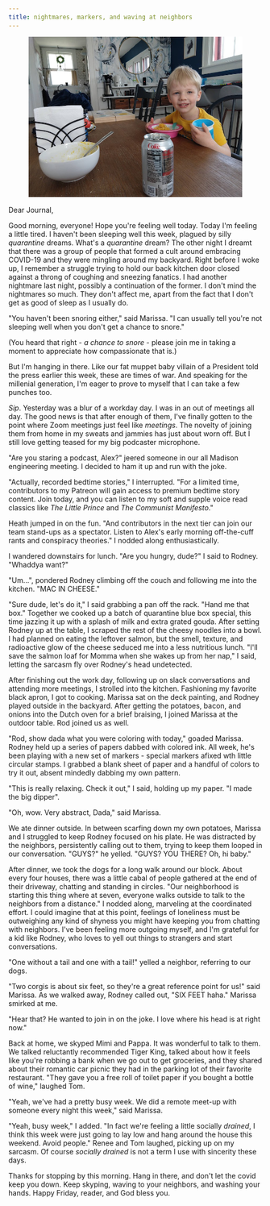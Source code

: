```yaml
---
title: nightmares, markers, and waving at neighbors
---
```


<figure>
  <a href="/images/banners/2020-04-03.jpg">
    <img alt="banner" src="/images/banners/2020-04-03.jpg"/>
  </a>
</figure>

Dear Journal,

Good morning, everyone!  Hope you're feeling well today.  Today I'm
feeling a little tired.  I haven't been sleeping well this week,
plagued by silly _quarantine_ dreams.  What's a _quarantine_ dream?
The other night I dreamt that there was a group of people that formed
a cult around embracing COVID-19 and they were mingling around my
backyard.  Right before I woke up, I remember a struggle trying to
hold our back kitchen door closed against a throng of coughing and
sneezing fanatics.  I had another nightmare last night, possibly a
continuation of the former.  I don't mind the nightmares so much.
They don't affect me, apart from the fact that I don't get as good of
sleep as I usually do.

"You haven't been snoring either," said Marissa.  "I can usually tell
you're not sleeping well when you don't get a chance to snore."

(You heard that right - _a chance to snore_ - please join me in taking
a moment to appreciate how compassionate that is.)

But I'm hanging in there.  Like our fat muppet baby villain of a
President told the press earlier this week, these are times of war.
And speaking for the millenial generation, I'm eager to prove to
myself that I can take a few punches too.

_Sip_.  Yesterday was a blur of a workday day.  I was in an out of
meetings all day.  The good news is that after enough of them, I've
finally gotten to the point where Zoom meetings just feel like
_meetings_.  The novelty of joining them from home in my sweats and
jammies has just about worn off.  But I still love getting teased for
my big podcaster microphone.

"Are you staring a podcast, Alex?" jeered someone in our all Madison
engineering meeting.  I decided to ham it up and run with the joke.

"Actually, recorded bedtime stories," I interrupted.  "For a limited
time, contributors to my Patreon will gain access to premium bedtime
story content.  Join today, and you can listen to my soft and supple
voice read classics like _The Little Prince_ and _The Communist
Manifesto_."

Heath jumped in on the fun.  "And contributors in the next tier can
join our team stand-ups as a spectator.  Listen to Alex's early
morning off-the-cuff rants and conspiracy theories."  I nodded along
enthusiastically.

I wandered downstairs for lunch.  "Are you hungry, dude?" I said to
Rodney.  "Whaddya want?"

"Um...", pondered Rodney climbing off the couch and following me into
the kitchen.  "MAC IN CHEESE."

"Sure dude, let's do it," I said grabbing a pan off the rack.  "Hand
me that box."  Together we cooked up a batch of quarantine blue box
special, this time jazzing it up with a splash of milk and extra
grated gouda.  After setting Rodney up at the table, I scraped the
rest of the cheesy noodles into a bowl.  I had planned on eating the
leftover salmon, but the smell, texture, and radioactive glow of the
cheese seduced me into a less nutritious lunch.  "I'll save the salmon
loaf for Momma when she wakes up from her nap," I said, letting the
sarcasm fly over Rodney's head undetected.

After finishing out the work day, following up on slack conversations
and attending more meetings, I strolled into the kitchen.  Fashioning
my favorite black apron, I got to cooking.  Marissa sat on the deck
painting, and Rodney played outside in the backyard.  After getting
the potatoes, bacon, and onions into the Dutch oven for a brief
braising, I joined Marissa at the outdoor table.  Rod joined us as
well.

"Rod, show dada what you were coloring with today," goaded Marissa.
Rodney held up a series of papers dabbed with colored ink.  All week,
he's been playing with a new set of markers - special markers afixed
wth little circular stamps.  I grabbed a blank sheet of paper and a
handful of colors to try it out, absent mindedly dabbing my own
pattern.

"This is really relaxing.  Check it out," I said, holding up my paper.
"I made the big dipper".

"Oh, wow.  Very abstract, Dada," said Marissa.

We ate dinner outside.  In between scarfing down my own potatoes,
Marissa and I struggled to keep Rodney focused on his plate.  He was
distracted by the neighbors, persistently calling out to them, trying
to keep them looped in our conversation.  "GUYS?" he yelled.  "GUYS?
YOU THERE?  Oh, hi baby."

After dinner, we took the dogs for a long walk around our block.
About every four houses, there was a little cabal of people gathered
at the end of their driveway, chatting and standing in circles.  "Our
neighborhood is starting this thing where at seven, everyone walks
outside to talk to the neighbors from a distance."  I nodded along,
marveling at the coordinated effort.  I could imagine that at this
point, feelings of loneliness must be outweighing any kind of shyness
you might have keeping you from chatting with neighbors.  I've been
feeling more outgoing myself, and I'm grateful for a kid like Rodney,
who loves to yell out things to strangers and start conversations.

"One without a tail and one with a tail!" yelled a neighbor, referring
to our dogs.

"Two corgis is about six feet, so they're a great reference point for
us!" said Marissa.  As we walked away, Rodney called out, "SIX FEET
haha."  Marissa smirked at me.

"Hear that?  He wanted to join in on the joke.  I love where his head
is at right now."

Back at home, we skyped Mimi and Pappa.  It was wonderful to talk to
them.  We talked reluctantly recommended Tiger King, talked about how
it feels like you're robbing a bank when we go out to get groceries,
and they shared about their romantic car picnic they had in the
parking lot of their favorite restaurant.  "They gave you a free roll
of toilet paper if you bought a bottle of wine," laughed Tom.

"Yeah, we've had a pretty busy week.  We did a remote meet-up with
someone every night this week," said Marissa.

"Yeah, busy week," I added.  "In fact we're feeling a little socially
_drained_, I think this week were just going to lay low and hang
around the house this weekend.  Avoid people."  Renee and Tom laughed,
picking up on my sarcasm.  Of course _socially drained_ is not a term
I use with sincerity these days.

Thanks for stopping by this morning.  Hang in there, and don't let the
covid keep you down.  Keep skyping, waving to your neighbors, and
washing your hands.  Happy Friday, reader, and God bless you.
